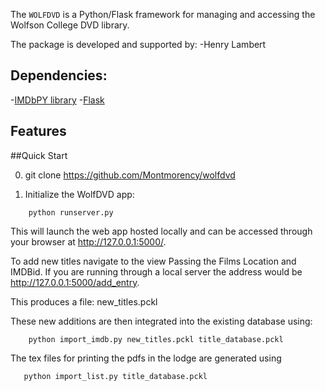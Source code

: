 The `WOLFDVD` is a Python/Flask framework for managing and accessing 
the Wolfson College DVD library.

The package is developed and supported by:
  -Henry Lambert

## Dependencies:
  -[IMDbPY library](http://imdbpy.sourceforge.net/)
  -[Flask](http://flask.pocoo.org/)


## Features


##Quick Start

0. git clone  https://github.com/Montmorency/wolfdvd

1. Initialize the WolfDVD app:
```
    python runserver.py 
```

  This will launch the web app hosted locally and can be accessed through
  your browser at http://127.0.0.1:5000/.


To add new titles navigate to the view Passing the Films Location and IMDBid.
If you are running through a local server the address 
would be http://127.0.0.1:5000/add_entry.


This produces a file: 
    new_titles.pckl

These new additions are then integrated into the
existing database using:
```
    python import_imdb.py new_titles.pckl title_database.pckl
```
The tex files for printing the pdfs in the lodge are generated using
```   
   python import_list.py title_database.pckl 
```

